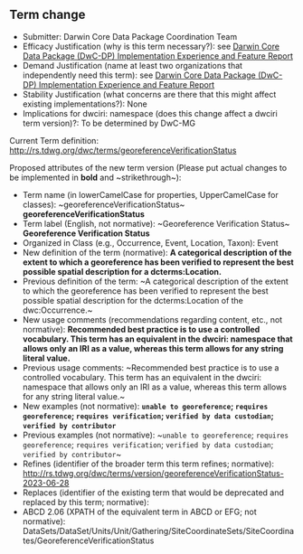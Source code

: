 ## Term change

* Submitter: Darwin Core Data Package Coordination Team
* Efficacy Justification (why is this term necessary?): see [Darwin Core Data Package (DwC-DP) Implementation Experience and Feature Report](https://gbif.github.io/dwc-dp/docs/dwc_dp_implementation_feature_reports.pdf)
* Demand Justification (name at least two organizations that independently need this term): see [Darwin Core Data Package (DwC-DP) Implementation Experience and Feature Report](https://gbif.github.io/dwc-dp/docs/dwc_dp_implementation_feature_reports.pdf)
* Stability Justification (what concerns are there that this might affect existing implementations?): None
* Implications for dwciri: namespace (does this change affect a dwciri term version)?: To be determined by DwC-MG

Current Term definition: http://rs.tdwg.org/dwc/terms/georeferenceVerificationStatus

Proposed attributes of the new term version (Please put actual changes to be implemented in **bold** and ~strikethrough~):

* Term name (in lowerCamelCase for properties, UpperCamelCase for classes): ~georeferenceVerificationStatus~ **georeferenceVerificationStatus**
* Term label (English, not normative): ~Georeference Verification Status~ **Georeference Verification Status**
* Organized in Class (e.g., Occurrence, Event, Location, Taxon): Event
* New definition of the term (normative): **A categorical description of the extent to which a georeference has been verified to represent the best possible spatial description for a dcterms:Location.**
* Previous definition of the term: ~A categorical description of the extent to which the georeference has been verified to represent the best possible spatial description for the dcterms:Location of the dwc:Occurrence.~
* New usage comments (recommendations regarding content, etc., not normative): **Recommended best practice is to use a controlled vocabulary. This term has an equivalent in the dwciri: namespace that allows only an IRI as a value, whereas this term allows for any string literal value.** 
* Previous usage comments: ~Recommended best practice is to use a controlled vocabulary. This term has an equivalent in the dwciri: namespace that allows only an IRI as a value, whereas this term allows for any string literal value.~
* New examples (not normative): **`unable to georeference`; `requires georeference`; `requires verification`; `verified by data custodian`; `verified by contributor`**
* Previous examples (not normative): ~`unable to georeference`; `requires georeference`; `requires verification`; `verified by data custodian`; `verified by contributor`~
* Refines (identifier of the broader term this term refines; normative): http://rs.tdwg.org/dwc/terms/version/georeferenceVerificationStatus-2023-06-28
* Replaces (identifier of the existing term that would be deprecated and replaced by this term; normative): 
* ABCD 2.06 (XPATH of the equivalent term in ABCD or EFG; not normative): DataSets/DataSet/Units/Unit/Gathering/SiteCoordinateSets/SiteCoordinates/GeoreferenceVerificationStatus

